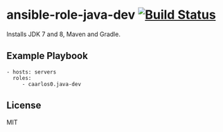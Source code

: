 ansible-role-java-dev [![Build Status](https://travis-ci.org/caarlos0/ansible-role-java-dev.svg?branch=master)](https://travis-ci.org/caarlos0/ansible-role-java-dev)
=========

Installs JDK 7 and 8, Maven and Gradle.

Example Playbook
----------------

    - hosts: servers
      roles:
         - caarlos0.java-dev

License
-------

MIT
